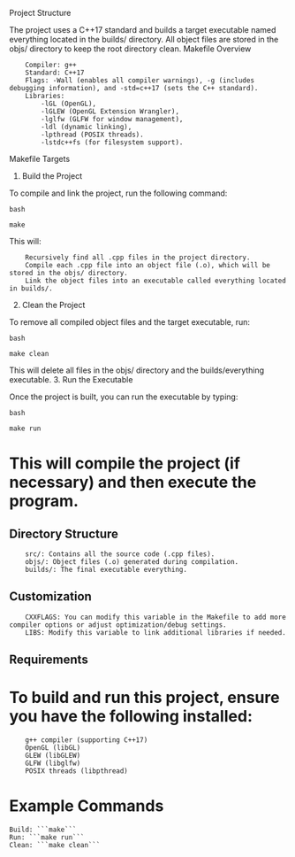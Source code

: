 Project Structure

The project uses a C++17 standard and builds a target executable named everything located in the builds/ directory. All object files are stored in the objs/ directory to keep the root directory clean.
Makefile Overview
```
    Compiler: g++
    Standard: C++17
    Flags: -Wall (enables all compiler warnings), -g (includes debugging information), and -std=c++17 (sets the C++ standard).
    Libraries:
        -lGL (OpenGL),
        -lGLEW (OpenGL Extension Wrangler),
        -lglfw (GLFW for window management),
        -ldl (dynamic linking),
        -lpthread (POSIX threads).
        -lstdc++fs (for filesystem support).
```
Makefile Targets
1. Build the Project

To compile and link the project, run the following command:
```
bash
```
```
make
```
This will:
```
    Recursively find all .cpp files in the project directory.
    Compile each .cpp file into an object file (.o), which will be stored in the objs/ directory.
    Link the object files into an executable called everything located in builds/.
```
2. Clean the Project

To remove all compiled object files and the target executable, run:

```
bash
```
```
make clean
```

This will delete all files in the objs/ directory and the builds/everything executable.
3. Run the Executable

Once the project is built, you can run the executable by typing:

```
bash
```

```
make run
```

# This will compile the project (if necessary) and then execute the program.
## Directory Structure
```
    src/: Contains all the source code (.cpp files).
    objs/: Object files (.o) generated during compilation.
    builds/: The final executable everything.
```
## Customization
```
    CXXFLAGS: You can modify this variable in the Makefile to add more compiler options or adjust optimization/debug settings.
    LIBS: Modify this variable to link additional libraries if needed.
```
## Requirements

# To build and run this project, ensure you have the following installed:
```
    g++ compiler (supporting C++17)
    OpenGL (libGL)
    GLEW (libGLEW)
    GLFW (libglfw)
    POSIX threads (libpthread)
```
# Example Commands

    Build: ```make```
    Run: ```make run```
    Clean: ```make clean```